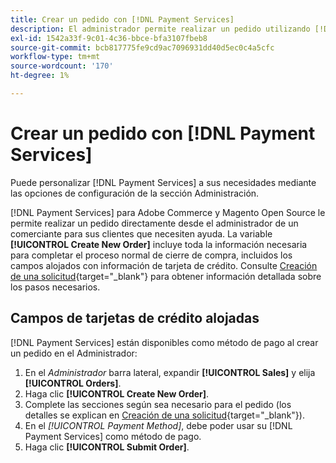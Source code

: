 ```yaml
---
title: Crear un pedido con [!DNL Payment Services]
description: El administrador permite realizar un pedido utilizando [!DNL Payment Services] directamente desde el administrador de un comerciante para sus clientes que necesiten ayuda.
exl-id: 1542a33f-9c01-4c36-bbce-bfa3107fbeb8
source-git-commit: bcb817775fe9cd9ac7096931dd40d5ec0c4a5cfc
workflow-type: tm+mt
source-wordcount: '170'
ht-degree: 1%

---
```


# Crear un pedido con [!DNL Payment Services]

Puede personalizar [!DNL Payment Services] a sus necesidades mediante las opciones de configuración de la sección Administración.

[!DNL Payment Services] para Adobe Commerce y Magento Open Source le permite realizar un pedido directamente desde el administrador de un comerciante para sus clientes que necesiten ayuda. La variable **[!UICONTROL Create New Order]** incluye toda la información necesaria para completar el proceso normal de cierre de compra, incluidos los campos alojados con información de tarjeta de crédito. Consulte [Creación de una solicitud](https://docs.magento.com/user-guide/customers/customer-account-create-order.html){target=&quot;_blank&quot;} para obtener información detallada sobre los pasos necesarios.

## Campos de tarjetas de crédito alojadas

[!DNL Payment Services] están disponibles como método de pago al crear un pedido en el Administrador:

1. En el _Administrador_ barra lateral, expandir **[!UICONTROL Sales]** y elija **[!UICONTROL Orders]**.
1. Haga clic **[!UICONTROL Create New Order]**.
1. Complete las secciones según sea necesario para el pedido (los detalles se explican en [Creación de una solicitud](https://docs.magento.com/user-guide/customers/customer-account-create-order.html){target=&quot;_blank&quot;}).
1. En el _[!UICONTROL Payment Method]_, debe poder usar su [!DNL Payment Services] como método de pago.
1. Haga clic **[!UICONTROL Submit Order]**.
